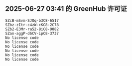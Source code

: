 ## 2025-06-27 03:41 的 GreenHub 许可证
```
SZcB-mSvm-SJOq-b3C8-6517
SZbz-zItr-c4zW-cKC8-2C78
SZb2-E3Mr-ra52-8iC8-9082
SZan-aggP-d6CV-ipC8-3737
No license code
No license code
No license code
No license code
No license code
No license code
```
